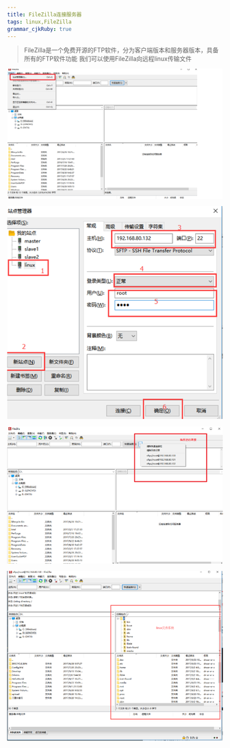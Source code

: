 ```yaml
---
title: FileZilla连接服务器
tags: linux,FileZilla
grammar_cjkRuby: true
---
```


> FileZilla是一个免费开源的FTP软件，分为客户端版本和服务器版本，具备所有的FTP软件功能 我们可以使用FileZilla向远程linux传输文件

![enter description here][1]

![enter description here][2]

![enter description here][3]

![enter description here][4]


  [1]: https://www.github.com/xiesen310/notes_Images/raw/master/images/1506344953503.jpg
  [2]: https://www.github.com/xiesen310/notes_Images/raw/master/images/1506344980006.jpg
  [3]: https://www.github.com/xiesen310/notes_Images/raw/master/images/1506344996987.jpg
  [4]: https://www.github.com/xiesen310/notes_Images/raw/master/images/1506345012993.jpg